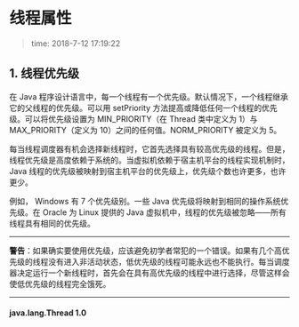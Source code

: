 # 线程属性
>time: 2018-7-12 17:19:22

## 1. 线程优先级
在 Java 程序设计语言中，每一个线程有一个优先级。默认情况下，一个线程继承它的父线程的优先级。可以用 setPriority 方法提高或降低任何一个线程的优先级。可以将优先级设置为 MIN_PRIORITY（在 Thread 类中定义为 1）与 MAX_PRIORITY（定义为 10）之间的任何值。NORM_PRIORITY 被定义为 5。

每当线程调度器有机会选择新线程时，它首先选择具有较高优先级的线程。但是，线程优先级是高度依赖于系统的。当虚拟机依赖于宿主机平台的线程实现机制时，Java 线程的优先级被映射到宿主机平台的优先级上，优先级个数也许更多，也许更少。

例如， Windows 有 7 个优先级别。一些 Java 优先级将映射到相同的操作系统优先级。在 Oracle 为 Linux 提供的 Java 虚拟机中，线程的优先级被忽略——所有线程具有相同的优先级。

***
**警告**：如果确实要使用优先级，应该避免初学者常犯的一个错误。如果有几个高优先级的线程没有进入非活动状态，低优先级的线程可能永远也不能执行。每当调度器决定运行一个新线程时，首先会在具有高优先级的线程中进行选择，尽管这样会使低优先级的线程完全饿死。
***

#### java.lang.Thread 1.0